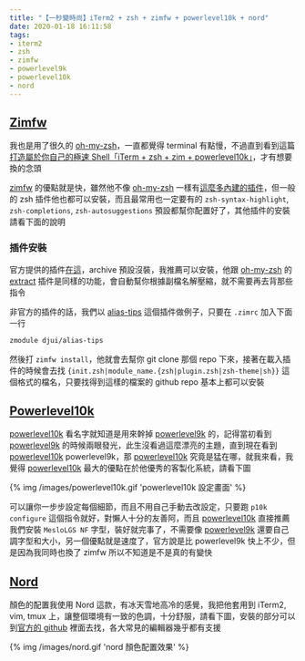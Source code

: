 ```yaml
---
title: "【一秒變時尚】iTerm2 + zsh + zimfw + powerlevel10k + nord"
date: 2020-01-18 16:11:58
tags:
- iterm2
- zsh
- zimfw
- powerlevel9k
- powerlevel10k
- nord
---
```


## [Zimfw](https://github.com/zimfw/zimfw)

我也是用了很久的 [oh-my-zsh](https://github.com/ohmyzsh/ohmyzsh)，一直都覺得 terminal 有點慢，不過直到看到這篇 [打造屬於你自己的極速 Shell「iTerm + zsh + zim + powerlevel10k」](https://www.jkg.tw/?p=2876)，才有想要換的念頭

[zimfw](https://github.com/zimfw/zimfw) 的優點就是快，雖然他不像 [oh-my-zsh](https://github.com/ohmyzsh/ohmyzsh) 一樣有[這麼多內建的插件](https://github.com/ohmyzsh/ohmyzsh/tree/master/plugins)，但一般的 zsh 插件他也都可以安裝，而且最常用也一定要有的 `zsh-syntax-highlight`, `zsh-completions`, `zsh-autosuggestions` 預設都幫你配置好了，其他插件的安裝請看下面的說明

### 插件安裝

官方提供的插件[在這](https://github.com/zimfw/zimfw/wiki/Modules)，archive 預設沒裝，我推薦可以安裝，他跟 [oh-my-zsh](https://github.com/ohmyzsh/ohmyzsh) 的 [extract](https://github.com/ohmyzsh/ohmyzsh/tree/master/plugins/extract) 插件是同樣的功能，會自動幫你根據副檔名解壓縮，就不需要再去背那些指令

非官方的插件的話，我們以 [alias-tips](https://github.com/djui/alias-tips) 這個插件做例子，只要在 `.zimrc` 加入下面一行

```bash .zimrc
zmodule djui/alias-tips
```

然後打 `zimfw install`，他就會去幫你 git clone 那個 repo 下來，接著在載入插件的時候會去找 `{init.zsh|module_name.{zsh|plugin.zsh|zsh-theme|sh}}` 這個格式的檔名，只要找得到這樣的檔案的 github repo 基本上都可以安裝

## [Powerlevel10k](https://github.com/romkatv/powerlevel10k)

[powerlevel10k](https://github.com/romkatv/powerlevel10k) 看名字就知道是用來幹掉 [powerlevel9k](https://github.com/Powerlevel9k/powerlevel9k) 的，記得當初看到 [powerlevel9k](https://github.com/Powerlevel9k/powerlevel9k) 的時候兩眼發光，此生沒看過這麼漂亮的主題，直到現在看到 [powerlevel10k](https://github.com/romkatv/powerlevel10k) powerlevel9k，那 [powerlevel10k](https://github.com/romkatv/powerlevel10k) 究竟是猛在哪，就我來看，我覺得 [powerlevel10k](https://github.com/romkatv/powerlevel10k) 最大的優點在於他優秀的客製化系統，請看下圖

{% img /images/powerlevel10k.gif 'powerlevel10k 設定畫面' %}

可以讓你一步步設定每個細節，而且不用自己手動去改設定，只要跑 `p10k configure` 這個指令就好，對懶人十分的友善阿，而且 [powerlevel10k](https://github.com/romkatv/powerlevel10k) 直接推薦我們安裝 `MesloLGS NF` 字型，裝好就完事了，不需要像 [powerlevel9k](https://github.com/Powerlevel9k/powerlevel9k) 還要自己調字型和大小，另一個優點就是速度了，官方說是比 powerlevel9k 快上不少，但是因為我同時也換了 zimfw 所以不知道是不是真的有變快

## [Nord](https://www.nordtheme.com/)

顏色的配置我使用 Nord 這款，有冰天雪地高冷的感覺，我把他套用到 iTerm2, vim, tmux 上，讓整個環境有一致的色調，十分舒服，請看下圖，安裝的部分可以到[官方的 github](https://github.com/arcticicestudio?tab=repositories) 裡面去找，各大常見的編輯器幾乎都有支援

{% img /images/nord.gif 'nord 顏色配置效果' %}